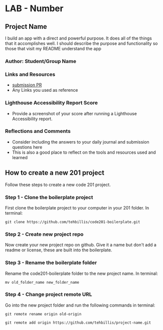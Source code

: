 # LAB - Number

## Project Name

I build an app with a direct and powerful purpose. It does all of the things that it accomplishes well. I should describe the purpose and functionality so those that visit my README understand the app

### Author: Student/Group Name

### Links and Resources

* [submission PR](http://xyz.com)
* Any Links you used as reference

### Lighthouse Accessibility Report Score

* Provide a screenshot of your score after running a Lighthouse Accessibility report.

### Reflections and Comments

* Consider including the answers to your daily journal and submission questions here
* This is also a good place to reflect on the tools and resources used and learned

## How to create a new 201 project

Follow these steps to create a new code 201 project.

### Step 1 - Clone the boilerplate project

First clone the boilerplate project to your computer in your 201 folder. In terminal:

```
git clone https://github.com/tehbillis/code201-boilerplate.git
```

### Step 2 - Create new project repo

Now create your new project repo on github. Give it a name but don't add a readme or license, these are built into the boilerplate.

### Step 3 - Rename the boilerplate folder

Rename the code201-boilerplate folder to the new project name. In terminal:

```
mv old_folder_name new_folder_name
```

### Step 4 - Change project remote URL

Go into the new project folder and run the following commands in terminal:

```
git remote rename origin old-origin

git remote add origin https://github.com/tehbillis/project-name.git
```